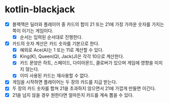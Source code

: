 # kotlin-blackjack

- [x] 블랙잭은 딜러와 플레이어 중 카드의 합이 21 또는 21에 가장 가까운 숫자를 가지는 쪽이 이기는 게임이다.
  - [x] 순서는 입력된 순서대로 진행한다.
- [x] 카드의 숫자 계산은 카드 숫자를 기본으로 한다.
  - [x] 예외로 Ace(A)는 1 또는 11로 계산할 수 있다.
  - [x] King(K), Queen(Q), Jack(J)은 각각 10으로 계산한다.
  - [x] 카드 문양은 하트, 스페이드, 다이아몬드, 클로버가 있으며 게임에 영향을 미치지 않는다.
  - [x] 이미 사용된 카드는 재사용할 수 없다.
- [x] 게임을 시작하면 플레이어는 두 장의 카드를 지급 받는다.
- [x] 두 장의 카드 숫자를 합쳐 21을 초과하지 않으면서 21에 가깝게 만들면 이긴다.
- [x] 21을 넘지 않을 경우 원한다면 얼마든지 카드를 계속 뽑을 수 있다.
